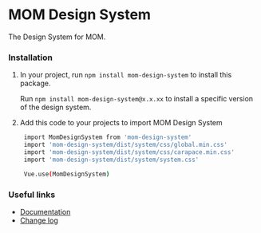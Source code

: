 # MOM Design System

The Design System for MOM.

### Installation

1. In your project, run `npm install mom-design-system` to install this package.

   Run `npm install mom-design-system@x.x.xx` to install a specific version of the design system.

2. Add this code to your projects to import MOM Design System

   ```bash
    import MomDesignSystem from 'mom-design-system'
    import 'mom-design-system/dist/system/css/global.min.css'
    import 'mom-design-system/dist/system/css/carapace.min.css'
    import 'mom-design-system/dist/system/system.css'

    Vue.use(MomDesignSystem)
   ```

### Useful links

- [Documentation](http://172.16.2.23:6060)
- [Change log](http://172.16.2.23:6060/#/Change%20log)
